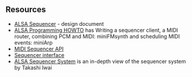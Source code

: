 
##  Resources 




+  [ALSA Sequencer](http://www.alsa-project.org/~frank/alsa-sequencer/index.html) - design document
+  [ALSA Programming HOWTO](http://www.suse.de/~mana/alsa090_howto.html) has
Writing a sequencer client,
a MIDI router,
combining PCM and MIDI: miniFMsynth and
scheduling MIDI events: miniArp
+  [MIDI Sequencer API](http://alsa-project.org/alsa-doc/alsa-lib/group___sequencer.html) 
+  [Sequencer interface](http://alsa-project.org/alsa-doc/alsa-lib/seq.html) 
+  [ALSA Sequencer System](http://www.alsa-project.org/~tiwai/lk2k/lk2k.html) is an in-depth view of the sequencer system by Takashi Iwai